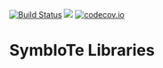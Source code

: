 [![Build Status](https://api.travis-ci.org/symbiote-h2020/SymbIoTeLibraries.svg?branch=staging)](https://api.travis-ci.org/symbiote-h2020/SymbIoTeLibraries)
[![](https://jitpack.io/v/symbiote-h2020/SymbIoTeLibraries.svg)](https://jitpack.io/#symbiote-h2020/SymbIoTeLibraries)
[![codecov.io](https://codecov.io/github/symbiote-h2020/SymbIoTeLibraries/branch/staging/graph/badge.svg)](https://codecov.io/github/symbiote-h2020/SymbIoTeLibraries)
# SymbIoTe Libraries
